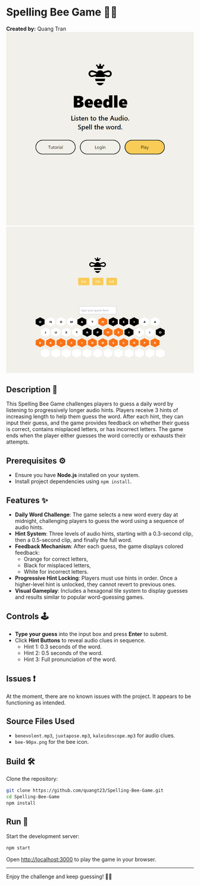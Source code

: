
# Spelling Bee Game 🐝🔠
**Created by:** Quang Tran
![Beedle Front Page](beedlefrontpage.PNG)
![Beedle Gameplay](beedlept2.PNG)

## Description 📝
This Spelling Bee Game challenges players to guess a daily word by listening to progressively longer audio hints. Players receive 3 hints of increasing length to help them guess the word. After each hint, they can input their guess, and the game provides feedback on whether their guess is correct, contains misplaced letters, or has incorrect letters. The game ends when the player either guesses the word correctly or exhausts their attempts.

## Prerequisites ⚙️
- Ensure you have **Node.js** installed on your system.
- Install project dependencies using `npm install`.

## Features ✨
- **Daily Word Challenge**: The game selects a new word every day at midnight, challenging players to guess the word using a sequence of audio hints.
- **Hint System**: Three levels of audio hints, starting with a 0.3-second clip, then a 0.5-second clip, and finally the full word.
- **Feedback Mechanism**: After each guess, the game displays colored feedback: 
  - Orange for correct letters,
  - Black for misplaced letters,
  - White for incorrect letters.
- **Progressive Hint Locking**: Players must use hints in order. Once a higher-level hint is unlocked, they cannot revert to previous ones.
- **Visual Gameplay**: Includes a hexagonal tile system to display guesses and results similar to popular word-guessing games.

## Controls 🕹️
- **Type your guess** into the input box and press **Enter** to submit.
- Click **Hint Buttons** to reveal audio clues in sequence.
  - Hint 1: 0.3 seconds of the word.
  - Hint 2: 0.5 seconds of the word.
  - Hint 3: Full pronunciation of the word.

## Issues ❗
At the moment, there are no known issues with the project. It appears to be functioning as intended.

## Source Files Used
- `benevolent.mp3`, `juxtapose.mp3`, `kaleidoscope.mp3` for audio clues.
- `bee-90px.png` for the bee icon.

## Build 🛠️
Clone the repository:
```bash
git clone https://github.com/quangt23/Spelling-Bee-Game.git
cd Spelling-Bee-Game
npm install
```

## Run 🚀
Start the development server:
```bash
npm start
```

Open [http://localhost:3000](http://localhost:3000) to play the game in your browser.

---

Enjoy the challenge and keep guessing! 🐝🎯
